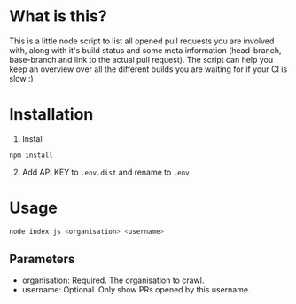 # What is this?

This is a little node script to list all opened pull requests you are involved with, along with it's build status
and some meta information (head-branch, base-branch and link to the actual pull request). The script can help
you keep an overview over all the different builds you are waiting for if your CI is slow :)

# Installation

1. Install

```bash
npm install
```

2. Add API KEY to `.env.dist` and rename to `.env`

# Usage

```bash
node index.js <organisation> <username>
```

## Parameters

* organisation: Required. The organisation to crawl.
* username: Optional. Only show PRs opened by this username.
